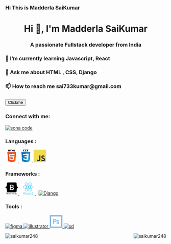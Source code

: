 ### Hi This is Madderla SaiKumar

<!--
**saikumar733/saikumar733** is a ✨ _special_ ✨ repository because its `README.md` (this file) appears on your GitHub profile.

Here are some ideas to get you started:

- 🔭 I’m currently working on ...
- 🌱 I’m currently learning ...
- 👯 I’m looking to collaborate on ...
- 🤔 I’m looking for help with ...
- 💬 Ask me about ...
- 📫 How to reach me: ...
- 😄 Pronouns: ...
- ⚡ Fun fact: ...
-->

<div class="header-section" style="height:10%;width: 100%;text-align: center;" align="center">
    <h1 >Hi 👋, I'm Madderla SaiKumar</h1>
    <h3 >A passionate Fullstack developer from India</h3>
</div>

<div class="hero-top-section"">
 <div class="hero-top-txt">
    <h3> 🌱 I’m currently learning Javascript, React </h3>
    <h3> 💬 Ask me about HTML , CSS, Django
    </h3>
    <h3> 📫 How to reach me sai733kumar@gmail.com</h3>
                          <h3><button href="https://saikumar248.github.io/Portfolio/">Clickme</button></h3>
 </div>
 <div class="hero-img-section">
    <!-- <img src="https://cdn.dribbble.com/users/1162077/screenshots/3848914/programmer.gif"  align="right" alt="Coding" width="300> -->
   </div>
</div>
<div class="hero-body-section">
    <div class="social-media-section">
        <h3>Connect with me:</h3>
        <p >
         <a href="https://www.instagram.com/sai_kumar_248" target="blank">
            <img align="center" src="https://raw.githubusercontent.com/rahuldkjain/github-profile-readme-generator/master/src/images/icons/Social/instagram.svg" alt="sona code" height="30" width="40" />
         </a>
        </p>
    </div>
    <div class="language-section">
        <h3 align="left">Languages :</h3>
        <p aligh="left">
         <a href="https://www.w3.org/html/" target="_blank" rel="noreferrer"> 
            <img src="https://raw.githubusercontent.com/devicons/devicon/master/icons/html5/html5-original-wordmark.svg" alt="html5" width="40" height="40"/> 
         </a>
         <a href="https://www.w3schools.com/css/" target="_blank" rel="noreferrer"> 
            <img src="https://raw.githubusercontent.com/devicons/devicon/master/icons/css3/css3-original-wordmark.svg" alt="css3" width="40" height="40"/> 
         </a>
         <a href="https://developer.mozilla.org/en-US/docs/Web/JavaScript" target="_blank" rel="noreferrer">
             <img src="https://raw.githubusercontent.com/devicons/devicon/master/icons/javascript/javascript-original.svg" alt="javascript" width="40" height="40"/> 
         </a>
        </p>
    </div>
    <div class="framework-section">
        <h3>Frameworks :</h3>
        <p >
            <a href="https://getbootstrap.com" target="_blank" rel="noreferrer" >
                 <img src="https://raw.githubusercontent.com/devicons/devicon/master/icons/bootstrap/bootstrap-plain-wordmark.svg" alt="bootstrap" width="40" height="40"/> 
            </a> &nbsp
            <a href="https://reactjs.org/" target="_blank" rel="noreferrer"> 
                <img src="https://raw.githubusercontent.com/devicons/devicon/master/icons/react/react-original-wordmark.svg" alt="react" width="40" height="40"/> 
            </a>&nbsp
            <a href="https://www.djangoproject.com/" target="_blank" rel="noreferrer"> 
                <img src="https://static.djangoproject.com/img/logos/django-logo-positive.png" alt="Django" width="70px" height="40"/> 
            </a>
        </p>
    </div>
    <div class="tools-section">
        <h3 align="left">Tools :</h3>
        <p align="left"> 
            <a href="https://www.figma.com/" target="_blank" rel="noreferrer"> 
                <img src="https://www.vectorlogo.zone/logos/figma/figma-icon.svg" alt="figma" width="40" height="40"/> 
            </a>  
            <a href="https://www.adobe.com/in/products/illustrator.html" target="_blank" rel="noreferrer"> 
                <img src="https://www.vectorlogo.zone/logos/adobe_illustrator/adobe_illustrator-icon.svg" alt="illustrator" width="40" height="40"/> 
            </a>  
            <a href="https://www.photoshop.com/en" target="_blank" rel="noreferrer"> 
                <img src="https://raw.githubusercontent.com/devicons/devicon/master/icons/photoshop/photoshop-line.svg" alt="photoshop" width="40" height="40"/> 
            </a>  
            <a href="https://www.adobe.com/products/xd.html" target="_blank" rel="noreferrer"> 
                <img src="https://cdn.worldvectorlogo.com/logos/adobe-xd.svg" alt="xd" width="40" height="40"/> 
            </a> 
        </p>
    </div>
</div>

<div class="footer-section">
    <p><img align="left" src="https://github-readme-stats.vercel.app/api/top-langs?username=saikumar248&show_icons=true&locale=en&layout=compact" alt="saikumar248" /></p>
    <p>&nbsp;<img align="right" src="https://github-readme-stats.vercel.app/api?username=saikumar248&show_icons=true&locale=en" alt="saikumar248" /></p>
</div>

